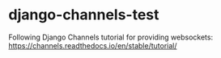 # django-channels-test

Following Django Channels tutorial for providing websockets:
https://channels.readthedocs.io/en/stable/tutorial/
